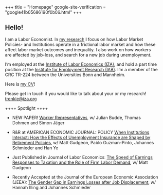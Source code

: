 +++
title = "Homepage"
google-site-verification = "google41b05686190f0b06.html"
+++

## Hello!


I am a Labor Economist. In [my research](https://trenkles.github.io/research/) I focus on how Labor Market Policies- and Institutions operate in a frictional labor market and how these affect labor market outcomes and inequality. I also work on how workers are affected by job-loss, and search for a new job during unemployment.

I’m employed at the [Institute of Labor Economics (IZA)](https://www.iza.org/), and hold a part time position at the [Institute for Employment Research (IAB)](https://iab.de/en/startseite-english/). I’m a member of the CRC TR-224 between the Universities Bonn and Mannheim.


Here is [my CV](https://www.iza.org/wc/cvs/cv_Trenkle.pdf)! 

Please get in touch if you would like to talk about your or my research! [trenkle@iza.org](mailto:trenkle@iza.org)


++++ Spotlight ++++ 


-	NEW PAPER! [Worker Representatives](https://trenkles.github.io/research/worker_representatives_bdjt_2024.pdf), w/ Julian Budde, Thomas Dohmen and Simon Jäger

-	R&R at AMERICAN ECONOMIC JOURNAL: POLICY [When Institutions Interact: How the Effects of Unemployment Insurance are Shaped by Retirement Policies](https://trenkles.github.io/research/When_Institutions_Interact.pdf), w/ Matt Gudgeon, Pablo Guzman-Pinto, Johannes Schmieder and Han Ye

-	Just Published in Journal of Labor Economics: [The Speed of Earnings Responses to Taxation and the Role of Firm Labor Demand](https://www.journals.uchicago.edu/doi/abs/10.1086/723831), w/ Matt Gudgeon

-	Recently Accepted at the Journal of the European Economic Association (JEEA): [The Gender Gap in Earnings Losses after Job Displacement](https://academic.oup.com/jeea/advance-article/doi/10.1093/jeea/jvae019/7628307), w/ Hannah Illing and Johannes Schmieder



